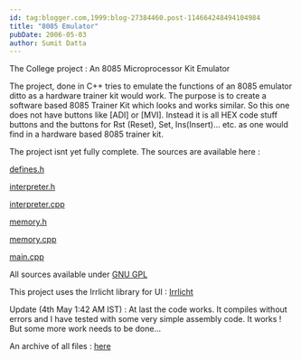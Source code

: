 ```yaml
---
id: tag:blogger.com,1999:blog-27384460.post-114664248494104984
title: "8085 Emulator"
pubDate: 2006-05-03
author: Sumit Datta
---
```


The College project : An 8085 Microprocessor Kit Emulator  

The project, done in C++ tries to emulate the functions of an 8085 emulator ditto as a hardware trainer kit would work. The purpose is to create a software based 8085 Trainer Kit which looks and works similar. So this one does not have buttons like [ADI] or [MVI]. Instead it is all HEX code stuff buttons and the buttons for Rst (Reset), Set, Ins(Insert)... etc. as one would find in a hardware based 8085 trainer kit.  

The project isnt yet fully complete. The sources are available here :  

[defines.h](http://sumit.pixlie.com/8085_emu/defines_h.html)  

[interpreter.h](http://sumit.pixlie.com/8085_emu/interpret_h.html)  

[interpreter.cpp](http://sumit.pixlie.com/8085_emu/interpret_cpp.html)  

[memory.h](http://sumit.pixlie.com/8085_emu/memory_h.html)  

[memory.cpp](http://sumit.pixlie.com/8085_emu/memory_cpp.html)  

[main.cpp](http://sumit.pixlie.com/8085_emu/main_cpp.html)  

All sources available under [GNU GPL](http://www.gnu.org/licenses/gpl.html)  

This project uses the Irrlicht library for UI : [Irrlicht](http://irrlicht.sourceforge.net/)  

Update (4th May 1:42 AM IST) : At last the code works. It compiles without errors and I have tested with some very simple assembly code. It works ! But some more work needs to be done...  

An archive of all files : [here](http://sumit.pixlie.com/8085_emu/8085_emu.rar)